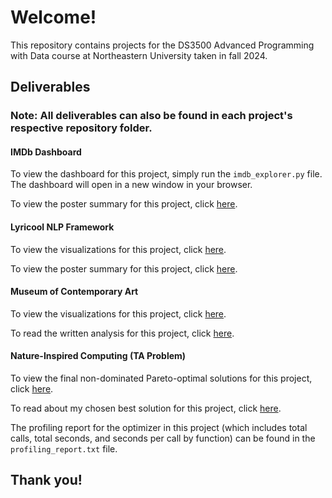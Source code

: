 # Welcome!
This repository contains projects for the DS3500 Advanced Programming with Data course at Northeastern University taken in fall 2024.

## Deliverables
### Note: All deliverables can also be found in each project's respective repository folder.

#### IMDb Dashboard
To view the dashboard for this project, simply run the `imdb_explorer.py` file. The dashboard will open in a new window in your browser.

To view the poster summary for this project, click [here](https://docs.google.com/presentation/d/1bgoUVBR_-ukJbXak6-CCYZqwtb8QZfmN/edit?usp=sharing&ouid=112838507419233300182&rtpof=true&sd=true). 

#### Lyricool NLP Framework
To view the visualizations for this project, click [here](https://drive.google.com/file/d/1W1sUZpvfPTFIhdwqPovKRKfJTDmp_A0R/view?usp=sharing).

To view the poster summary for this project, click [here](https://drive.google.com/file/d/1IyREX-X8dWiDXwXIEEGoTa6cO8lyckDW/view?usp=sharing).

#### Museum of Contemporary Art
To view the visualizations for this project, click [here](https://drive.google.com/file/d/1Jv9LJA11eW9v4uPappoawh0IZc-y4FFe/view?usp=sharing). 

To read the written analysis for this project, click [here](https://docs.google.com/document/d/18FjSpRNKUkPQDI1kBlVj7UaUxwUs93bdHvDnCwriZQ4/edit?usp=sharing).

#### Nature-Inspired Computing (TA Problem)
To view the final non-dominated Pareto-optimal solutions for this project, click [here](https://drive.google.com/file/d/1K2Ekokeb1STjyU9prr8GSj97dP6_lTmW/view?usp=sharing).

To read about my chosen best solution for this project, click [here](https://drive.google.com/file/d/1G04d5MD2Qxhy-KY8F77hJ-sreYVjUo6R/view?usp=sharing).

The profiling report for the optimizer in this project (which includes total calls, total seconds, and seconds per call by function) can be found in the `profiling_report.txt` file.

## Thank you!
